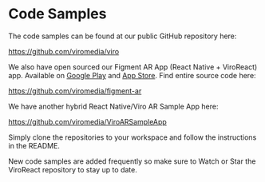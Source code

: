 # Code Samples

The code samples can be found at our public GitHub repository here:

https://github.com/viromedia/viro

We also have open sourced our Figment AR App (React Native + ViroReact) app. Available on [Google Play](https://play.google.com/store/apps/details?id=com.viro.figment) and [App Store](https://apps.apple.com/us/app/figment-ar/id1270018902). Find entire source code here:

https://github.com/viromedia/figment-ar

We have another hybrid React Native/Viro AR Sample App here:

https://github.com/viromedia/ViroARSampleApp

Simply clone the repositories to your workspace and follow the instructions in the README.

New code samples are added frequently so make sure to Watch or Star the ViroReact repository to stay up to date.

